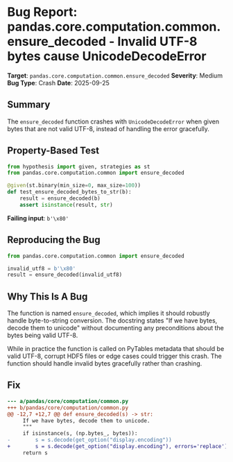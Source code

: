 # Bug Report: pandas.core.computation.common.ensure_decoded - Invalid UTF-8 bytes cause UnicodeDecodeError

**Target**: `pandas.core.computation.common.ensure_decoded`
**Severity**: Medium
**Bug Type**: Crash
**Date**: 2025-09-25

## Summary

The `ensure_decoded` function crashes with `UnicodeDecodeError` when given bytes that are not valid UTF-8, instead of handling the error gracefully.

## Property-Based Test

```python
from hypothesis import given, strategies as st
from pandas.core.computation.common import ensure_decoded

@given(st.binary(min_size=0, max_size=100))
def test_ensure_decoded_bytes_to_str(b):
    result = ensure_decoded(b)
    assert isinstance(result, str)
```

**Failing input**: `b'\x80'`

## Reproducing the Bug

```python
from pandas.core.computation.common import ensure_decoded

invalid_utf8 = b'\x80'
result = ensure_decoded(invalid_utf8)
```

## Why This Is A Bug

The function is named `ensure_decoded`, which implies it should robustly handle byte-to-string conversion. The docstring states "If we have bytes, decode them to unicode" without documenting any preconditions about the bytes being valid UTF-8.

While in practice the function is called on PyTables metadata that should be valid UTF-8, corrupt HDF5 files or edge cases could trigger this crash. The function should handle invalid bytes gracefully rather than crashing.

## Fix

```diff
--- a/pandas/core/computation/common.py
+++ b/pandas/core/computation/common.py
@@ -12,7 +12,7 @@ def ensure_decoded(s) -> str:
     If we have bytes, decode them to unicode.
     """
     if isinstance(s, (np.bytes_, bytes)):
-        s = s.decode(get_option("display.encoding"))
+        s = s.decode(get_option("display.encoding"), errors='replace')
     return s
```